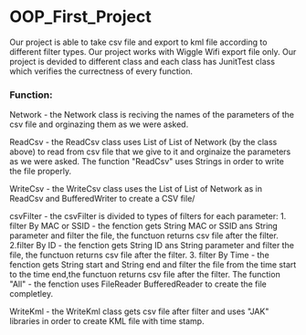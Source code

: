 # OOP_First_Project
Our project is able to take csv file and export to kml file according to different filter types.
Our project works with Wiggle Wifi export file only.
Our project is devided to different class and each class has JunitTest class which verifies the currectness of every function.



<div><h3>Function:</h3>
Network - the Network class is reciving the names of the parameters of the csv file and orginazing them as we were asked.

ReadCsv - the ReadCsv class uses List of List of Network (by the class above) to read from csv file that we give to it and orginaize the parameters as we were asked. The function "ReadCsv" uses Strings in order to write the file properly.

WriteCsv - the WriteCsv class uses the List of List of Network as in ReadCsv and BufferedWriter to create a CSV file/

csvFilter - the csvFilter is divided to types of filters for each parameter:
            1. filter By MAC or SSID - the fenction gets String MAC or SSID ans String parameter and filter the file, the functuon returns                csv file after the filter.
2.filter By ID - the fenction gets String ID ans String parameter and filter the file, the functuon returns csv file after the filter.
3. filter By Time - the fenction gets String start and String end and filter the file from the time start to the time end,the functuon returns csv file after the filter.
The function "All" - the fenction uses FileReader BufferedReader to create the file completley.
  
WriteKml - the WriteKml class gets csv file after filter and uses "JAK" libraries in order to create KML file with time stamp. 
</div>

